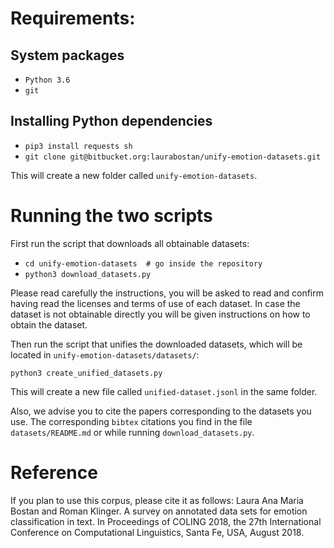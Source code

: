 # Requirements:

## System packages

- `Python 3.6`
- `git`
## Installing Python dependencies

- `pip3 install requests sh`
- `git clone git@bitbucket.org:laurabostan/unify-emotion-datasets.git`


This will create a new folder called `unify-emotion-datasets`.

# Running the two scripts

First run the script that downloads all obtainable datasets:

- `cd unify-emotion-datasets  # go inside the repository`
- `python3 download_datasets.py`


Please read carefully the instructions, you will be asked to read and confirm having read the licenses and terms of use of each dataset. 
In case the dataset is not obtainable directly you will be given instructions on how to obtain the dataset.

Then run the script that unifies the downloaded datasets, which will be located in `unify-emotion-datasets/datasets/`:


`python3 create_unified_datasets.py`


This will create a new file called `unified-dataset.jsonl` in the same folder.

Also, we advise you to cite the papers corresponding to the datasets you use.
The corresponding `bibtex` citations you find in the file `datasets/README.md` or while
running `download_datasets.py`. 

# Reference 
If you plan to use this corpus, please cite it as follows: 
Laura Ana Maria Bostan and Roman Klinger. A survey on annotated data sets for emotion classification in text. In Proceedings of COLING 2018, the 27th International Conference on Computational Linguistics, Santa Fe, USA, August 2018.
